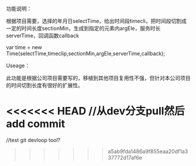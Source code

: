 ﻿功能说明：

  根据项目需要，选择的年月日selectTime，给出时间段timecli，把时间段切割成一定的时间长度sectionMin，生成到指定的元素内argEle，服务时长serverTime，回调函数callback
  
var time = new Time(selectTime,timeclip,sectionMin,argEle,serverTime,callback);

Useage：

  此功能是根据公司项目需要写的，移植到其他项目复用性不强，但针对本公司项目的时间切割长度有很好的扩展性。

<<<<<<< HEAD
//从dev分支pull然后add commit
=======
//test git devloop tool?
>>>>>>> a5ab9fda1486a9f855eaa20df1a337772d17af6e

